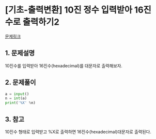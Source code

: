 # [기초-출력변환] 10진 정수 입력받아 16진수로 출력하기2

[문제링크](https://codeup.kr/problem.php?id=6028)



## 1. 문제설명

10진수를 입력받아 16진수(hexadecimal)를 대문자로 출력해보자.




## 2. 문제풀이

```python
a = input()
n = int(a)
print('%X' %n)
```



## 3. 참고

10진수 형태로 입력받고
%X로 출력하면 16진수(hexadecimal)대문자로 출력된다.

